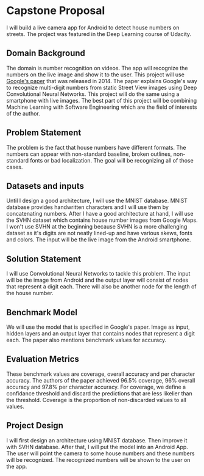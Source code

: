 Capstone Proposal
====================

I will build a live camera app for Android to detect house numbers on streets. The project was featured in the Deep Learning
course of Udacity.

Domain Background
-----------

The domain is number recognition on videos. The app will recognize the numbers on the live image and show it to the user. This project will use [Google's paper](http://static.googleusercontent.com/media/research.google.com/en//pubs/archive/42241.pdf) that was released in 2014. The paper explains Google's way to recognize multi-digit numbers from static Street View images using Deep Convolutional Neural Networks. This project will do the same using a smartphone with live images. The best part of this project will be combining Machine Learning with Software Engineering which are the field of interests of the author.

Problem Statement
-----------

The problem is the fact that house numbers have different formats. The numbers can appear with non-standard baseline, broken outlines, non-standard fonts or bad localization. The goal will be recognizing all of those cases.

Datasets and inputs
-----------

Until I design a good architecture, I will use the MNIST database. MNIST database provides handwritten characters and I will use them by concatenating numbers. After I have a good architecture at hand, I will use the SVHN dataset which contains house number images from Google Maps. I won't use SVHN at the beginning because SVHN is a more challenging dataset as it's digits are not neatly lined-up and have various skews, fonts and colors. The input will be the live image from the Android smartphone.

Solution Statement
-----------

I will use Convolutional Neural Networks to tackle this problem. The input will be the image from Android and the output layer will consist of nodes that represent a digit each. There will also be another node for the length of the house number.

Benchmark Model
-----------

We will use the model that is specified in Google's paper. Image as input, hidden layers and an output layer that contains nodes that represent a digit each. The paper also mentions benchmark values for accuracy.

Evaluation Metrics
-----------

These benchmark values are coverage, overall accuracy and per character accuracy. The authors of the paper achieved 96.5% coverage, 96% overall accuracy and 97.8% per character accuracy. For coverage, we define a confidance threshold and discard the predictions that are less likelier than the threshold. Coverage is the proportion of non-discarded values to all values.

Project Design
-----------

I will first design an architecture using MNIST database. Then improve it with SVHN database. After that, I will put the model into an Android App. The user will point the camera to some house numbers and these numbers will be recognized. The recognized numbers will be shown to the user on the app.
